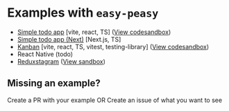 # Examples with `easy-peasy`

- [Simple todo app](./simple-todo/) [vite, react, TS]
  ([View codesandbox](https://codesandbox.io/s/fnidh1))
- [Simple todo app (Next)](./nextjs-todo/) [Next.js, TS]
- [Kanban](./kanban/) [vite, react, TS, vitest, testing-library]
  ([View codesandbox](https://codesandbox.io/s/5zdk6r))
- React Native (todo)
- [Reduxstagram](./reduxtagram/)
  ([View sandbox](https://codesandbox.io/s/ztuxzk))

## Missing an example?

Create a PR with your example OR Create an issue of what you want to see
